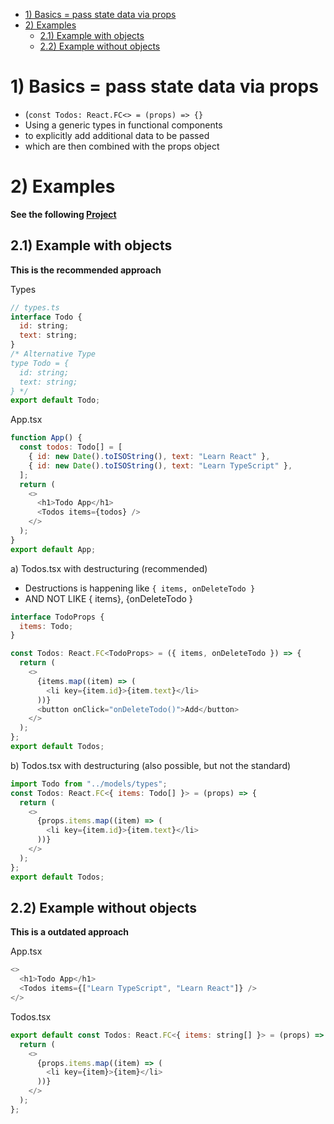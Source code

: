 - [1) Basics = pass state data via props](#1-basics--pass-state-data-via-props)
- [2) Examples](#2-examples)
  - [2.1) Example with objects](#21-example-with-objects)
  - [2.2) Example without objects](#22-example-without-objects)
# 1) Basics = pass state data via props

- (`const Todos: React.FC<> = (props) => {}`
- Using a generic types in functional components
- to explicitly add additional data to be passed
- which are then combined with the props object

# 2) Examples

**See the following [Project](../../react-as-spa-ts/props-../../react-as-spa-ts/props-version/src/App.tsx)**

## 2.1) Example with objects

**This is the recommended approach**

Types

```javascript
// types.ts
interface Todo {
  id: string;
  text: string;
}
/* Alternative Type
type Todo = {
  id: string;
  text: string;
} */
export default Todo;
```

App.tsx

```javascript
function App() {
  const todos: Todo[] = [
    { id: new Date().toISOString(), text: "Learn React" },
    { id: new Date().toISOString(), text: "Learn TypeScript" },
  ];
  return (
    <>
      <h1>Todo App</h1>
      <Todos items={todos} />
    </>
  );
}
export default App;
```

a) Todos.tsx with destructuring (recommended)

- Destructions is happening like `{ items, onDeleteTodo }`
- AND NOT LIKE { items}, {onDeleteTodo }

```javascript
interface TodoProps {
  items: Todo;
}

const Todos: React.FC<TodoProps> = ({ items, onDeleteTodo }) => {
  return (
    <>
      {items.map((item) => (
        <li key={item.id}>{item.text}</li>
      ))}
      <button onClick="onDeleteTodo()">Add</button>
    </>
  );
};
export default Todos;
```

b) Todos.tsx with destructuring (also possible, but not the standard)

```javascript
import Todo from "../models/types";
const Todos: React.FC<{ items: Todo[] }> = (props) => {
  return (
    <>
      {props.items.map((item) => (
        <li key={item.id}>{item.text}</li>
      ))}
    </>
  );
};
export default Todos;
```

## 2.2) Example without objects

**This is a outdated approach**

App.tsx

```javascript
<>
  <h1>Todo App</h1>
  <Todos items={["Learn TypeScript", "Learn React"]} />
</>
```

Todos.tsx

```javascript
export default const Todos: React.FC<{ items: string[] }> = (props) => {
  return (
    <>
      {props.items.map((item) => (
        <li key={item}>{item}</li>
      ))}
    </>
  );
};

```
